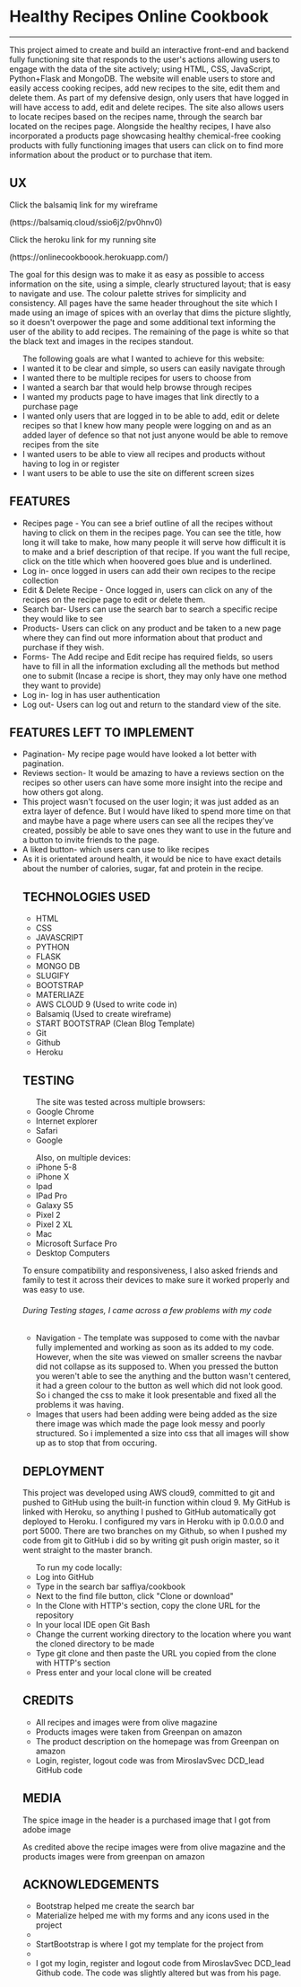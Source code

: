 <h1>Healthy Recipes Online Cookbook</h2>
<hr>
<p>This project aimed to create and build an interactive front-end and backend fully functioning site that responds to the user's actions allowing users to engage with the data of the site actively; using HTML, CSS, JavaScript, Python+Flask and MongoDB. The website will enable users to store and easily access cooking recipes, add new recipes to the site, edit them and delete them. As part of my defensive design, only users that have logged in will have access to add, edit and delete recipes. The site also allows users to locate recipes based on the recipes name, through the search bar located on the recipes page. Alongside the healthy recipes, I have also incorporated a products page showcasing healthy chemical-free cooking products with fully functioning images that users can click on to find more information about the product or to purchase that item. </p>
<h2>UX</h2>
<p>Click the balsamiq link for my wireframe</p>(https://balsamiq.cloud/ssio6j2/pv0hnv0)
<p>Click the heroku link for my running site<p>(https://onlinecookboook.herokuapp.com/)
<p>The goal for this design was to make it as easy as possible to access information on the site, using a simple, clearly structured layout; that is easy to navigate and use. The colour palette strives for simplicity and consistency. All pages have the same header throughout the site which I made using an image of spices with an overlay that dims the picture slightly, so it doesn't overpower the page and some additional text informing the user of the ability to add recipes. The remaining of the page is white so that the black text and images in the recipes standout.</p>
<ul>The following goals are what I wanted to achieve for this website:
<li>I wanted it to be clear and simple, so users can easily navigate through</li>
<li>I wanted there to be multiple recipes for users to choose from </li>
<li>I wanted a search bar that would help browse through recipes</li>
<li>I wanted my products page to have images that link directly to a purchase page </li>
<li>I wanted only users that are logged in to be able to add, edit or delete recipes so that I knew how many people were logging on and as an added layer of defence so that not just anyone would be able to remove recipes from the site </li>
<li>I wanted users to be able to view all recipes and products without having to log in or register </li>
<li>I want users to be able to use the site on different screen sizes</li>
</ul>
<h2>FEATURES</h2>
<ul>
<li>Recipes page - You can see a brief outline of all the recipes without having to click on them in the recipes page. You can see the title, how long it will take to make, how many people it will serve how difficult it is to make and a brief description of that recipe. If you want the full recipe, click on the title which when hoovered goes blue and is underlined.</li>
<li>Log in- once logged in users can add their own recipes to the recipe collection</li>
<li>Edit & Delete Recipe - Once logged in, users can click on any of the recipes on the recipe page to edit or delete them.</li>
<li>Search bar- Users can use the search bar to search a specific recipe they would like to see</li>
<li>Products- Users can click on any product and be taken to a new page where they can find out more information about that product and purchase if they wish.</li>
<li>Forms- The Add recipe and Edit recipe has required fields, so users have to fill in all the information excluding all the methods but method one to submit (Incase a recipe is short, they may only have one method they want to provide)</li>
<li>Log in- log in has user authentication </li>
<li>Log out- Users can log out and return to the standard view of the site.</li>
</ul>
<h2>FEATURES LEFT TO IMPLEMENT</h2>
<ul>
<li>Pagination- My recipe page would have looked a lot better with pagination.</li>
<li>Reviews section- It would be amazing to have a reviews section on the recipes so other users can have some more insight into the recipe and how others got along.</li>
<li>This project wasn't focused on the user login; it was just added as an extra layer of defence. But I would have liked to spend more time on that and maybe have a page where users can see all the recipes they've created, possibly be able to save ones they want to use in the future and a button to invite friends to the page. </li>
<li>A liked button- which users can use to like recipes</li>
<li>As it is orientated around health, it would be nice to have exact details about the number of calories, sugar, fat and protein in the recipe.</li>
<h2>TECHNOLOGIES USED</h2>
<ul>
<li>HTML</li>
<li>CSS</li>
<li>JAVASCRIPT</li>
<li>PYTHON</li>
<li>FLASK</li>
<li>MONGO DB</li>
<li>SLUGIFY</li>
<li>BOOTSTRAP</li>
<li>MATERLIAZE</li>
<li>AWS CLOUD 9 (Used to write code in)</li>
<li>Balsamiq (Used to create wireframe)</li>
<li>START BOOTSTRAP (Clean Blog Template)</li>
<li>Git</li>
<li>Github</li>
<li>Heroku</li>
</ul>
<h2>TESTING</h2> 
<ul>The site was tested across multiple browsers:
<li>Google Chrome </li>
<li>Internet explorer</li>
<li>Safari </li>
<li>Google</li>
</ul>
<ul>Also, on multiple devices:
<li>iPhone 5-8</li>
<li>iPhone X</li>
<li>Ipad</li>
<li>IPad Pro</li>
<li>Galaxy S5 </li>
<li>Pixel 2</li>
<li>Pixel 2 XL</li>
<li>Mac </li>
<li>Microsoft Surface Pro</li> 
<li>Desktop Computers</li>
</ul>
<p>To ensure compatibility and responsiveness, I also asked friends and family to test it across their devices to make sure it worked properly and was easy to use.</p>
<h6>During Testing stages, I came across a few problems with my code</h6>
<ul>
<li>Navigation - The template was supposed to come with the navbar fully implemented and working as soon as its added to my code. However, when the site was viewed on smaller screens the navbar did not collapse as its supposed to. When you pressed the button you weren't able to see the anything and the button wasn't centered, it had a green colour to the button as well which did not look good. So i changed the css to make it look presentable and fixed all the problems it was having.</li>
<li>Images that users had been adding were being added as the size there image was which made the page look messy and poorly structured. So i implemented a size into css that all images will show up as to stop that from occuring.</li>
</ul>
<h2>DEPLOYMENT</h2>
<p>This project was developed using AWS cloud9, committed to git and pushed to GitHub using the built-in function within cloud 9. My GitHub is linked with Heroku, so anything I pushed to GitHub automatically got deployed to Heroku. I configured my vars in Heroku with ip 0.0.0.0 and port 5000. There are two branches on my Github, so when I pushed my code from git to GitHub i did so by writing git push origin master, so it went straight to the master branch. 
<ul>To run my code locally:
<li>Log into GitHub</li>
<li>Type in the search bar saffiya/cookbook</li>
<li>Next to the find file button, click "Clone or download"</li>
<li>In the Clone with HTTP's section, copy the clone URL for the repository</li>
<li>In your local IDE open Git Bash</li>
<li>Change the current working directory to the location where you want the cloned directory to be made</li>
<li>Type git clone and then paste the URL you copied from the clone with HTTP's section </li>
<li>Press enter and your local clone will be created</li>
</ul>

 </p>
<h2>CREDITS</h2>
<ul>
<li>All recipes and images were from olive magazine</li>
<li>Products images were taken from Greenpan on amazon </li>
<li>The product description on the homepage was from Greenpan on amazon</li>
<li>Login, register, logout code was from MiroslavSvec DCD_lead GitHub code</li>
</ul>
<h2>MEDIA</h2>
<p>The spice image in the header is a purchased image that I got from adobe image</p>
<p>As credited above the recipe images were from olive magazine and the products images were from greenpan on amazon</p>
<h2>ACKNOWLEDGEMENTS</h2>
<ul>
<li>Bootstrap helped me create the search bar</li>
<li>Materialize helped me with my forms and any icons used in the project<li>
<li>StartBootstrap is where I got my template for the project from<li>
<li>I got my login, register and logout code from MiroslavSvec DCD_lead Github code. The code was slightly altered but was from his page.</li>
</ul>
